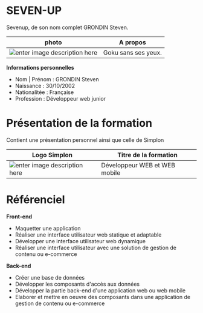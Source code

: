 # SEVEN-UP
Sevenup, de son nom complet GRONDIN Steven.

|photo                         |A propos
|----------------|-------------------------------|
![enter image description here](https://images.discordapp.net/avatars/469157269771124736/1744e8c44fcaeaef2a52eeea0e658f96.png?size=128 ) | Goku sans ses yeux.

**Informations personnelles**
- Nom | Prénom : GRONDIN Steven
- Naissance : 30/10/2002
- Nationalitée : Française
- Profession : Développeur web junior

# Présentation de la formation
Contient une présentation personnel ainsi que celle de Simplon

|Logo Simplon                         |Titre de la formation
|----------------|-------------------------------|
![enter image description here](https://media-exp1.licdn.com/dms/image/C4D0BAQFpXmsjFZw9qw/company-logo_200_200/0/1599758150810?e=2159024400&v=beta&t=rSQ19_k4gdCqwcEmW7khAtUMqjKACh5e4HYLcjIKOFo) | Développeur WEB et WEB mobile
# Référenciel
**Front-end**
- Maquetter une application
- Réaliser une interface utilisateur web statique et adaptable
- Développer une interface utilisateur web dynamique
- Réaliser une interface utilisateur avec une solution de gestion de contenu ou e-commerce

**Back-end**
- Créer une base de données
- Développer les composants d'accès aux données
- Développer la partie back-end d'une application web ou web mobile
- Elaborer et mettre en oeuvre des composants dans une application de gestion de contenu ou e-commerce

